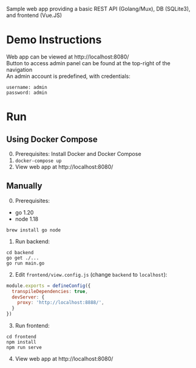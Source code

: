 Sample web app providing a basic REST API (Golang/Mux), DB (SQLite3), and frontend (Vue.JS)

# Demo Instructions
Web app can be viewed at http://localhost:8080/  
Button to access admin panel can be found at the top-right of the navigation  
An admin account is predefined, with credentials:
```
username: admin
password: admin
```

# Run
## Using Docker Compose
0. Prerequisites: Install Docker and Docker Compose
1. `docker-compose up`
2. View web app at http://localhost:8080/

## Manually
0. Prerequisites:
- go 1.20
- node 1.18

```
brew install go node
```

1. Run backend:
```
cd backend
go get ./...
go run main.go
```
2. Edit `frontend/view.config.js` (change `backend` to `localhost`):
```js
module.exports = defineConfig({
  transpileDependencies: true,
  devServer: {
    proxy: 'http://localhost:8888/',
  }
})
```
3. Run frontend:
```
cd frontend
npm install
npm run serve
```
4. View web app at http://localhost:8080/

